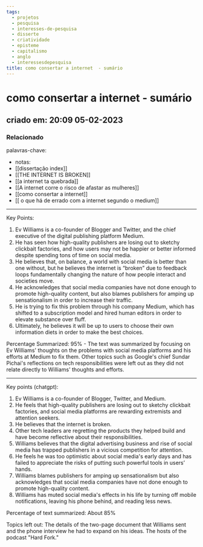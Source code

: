 ```yaml
---
tags:
  - projetos
  - pesquisa
  - interesses-de-pesquisa
  - disserte
  - criatividade
  - episteme
  - capitalismo
  - anglo
  - interessesdepesquisa
title: como consertar a internet  - sumário
---
```


# como consertar a internet - sumário

## criado em: 20:09 05-02-2023

### Relacionado

palavras-chave: 

- notas: 
- [[dissertação index]]
- [[THE INTERNET IS BROKEN]]
- [[a internet ta quebrada]]
- [[A internet corre o risco de afastar as mulheres]]
- [[como consertar a internet]]
- [[ o que há de errado com a internet segundo o medium]]
---

Key Points: 

1. Ev Williams is a co-founder of Blogger and Twitter, and the chief executive of the digital publishing platform Medium. 
2. He has seen how high-quality publishers are losing out to sketchy clickbait factories, and how users may not be happier or better informed despite spending tons of time on social media. 
3. He believes that, on balance, a world with social media is better than one without, but he believes the internet is “broken” due to feedback loops fundamentally changing the nature of how people interact and societies move. 
4. He acknowledges that social media companies have not done enough to promote high-quality content, but also blames publishers for amping up sensationalism in order to increase their traffic. 
5. He is trying to fix this problem through his company Medium, which has shifted to a subscription model and hired human editors in order to elevate substance over fluff. 
6. Ultimately, he believes it will be up to users to choose their own information diets in order to make the best choices. 

Percentage Summarized: 95% - The text was summarized by focusing on Ev Williams' thoughts on the problems with social media platforms and his efforts at Medium to fix them. Other topics such as Google's chief Sundar Pichai's reflections on tech responsibilities were left out as they did not relate directly to Williams' thoughts and efforts.

---

Key points (chatgpt):

1. Ev Williams is a co-founder of Blogger, Twitter, and Medium.
2. He feels that high-quality publishers are losing out to sketchy clickbait factories, and social media platforms are rewarding extremists and attention seekers.
3. He believes that the internet is broken.
4. Other tech leaders are regretting the products they helped build and have become reflective about their responsibilities.
5. Williams believes that the digital advertising business and rise of social media has trapped publishers in a vicious competition for attention.
6. He feels he was too optimistic about social media's early days and has failed to appreciate the risks of putting such powerful tools in users’ hands.
7. Williams blames publishers for amping up sensationalism but also acknowledges that social media companies have not done enough to promote high-quality content.
8. Williams has muted social media's effects in his life by turning off mobile notifications, leaving his phone behind, and reading less news.

Percentage of text summarized: About 85%

Topics left out: The details of the two-page document that Williams sent and the phone interview he had to expand on his ideas. The hosts of the podcast "Hard Fork."
